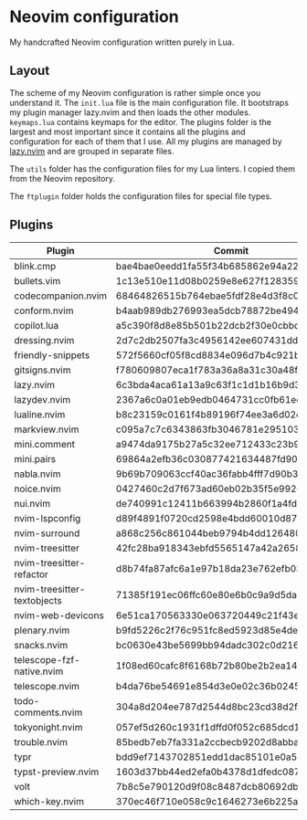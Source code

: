 # Neovim configuration

My handcrafted Neovim configuration written purely in Lua.

## Layout

The scheme of my Neovim configuration is rather simple once you understand it.
The `init.lua` file is the main configuration file. It bootstraps my plugin
manager lazy.nvim and then loads the other modules. `keymaps.lua` contains
keymaps for the editor. The plugins folder is the largest and most important
since it contains all the plugins and configuration for each of them that I use.
All my plugins are managed by [lazy.nvim](https://github.com/folke/lazy.nvim)
and are grouped in separate files.

The `utils` folder has the configuration files for my Lua linters. I copied them
from the Neovim repository.

The `ftplugin` folder holds the configuration files for special file types.

## Plugins

<!--plugin start-->

| Plugin                      | Commit                                   |
| --------------------------- | ---------------------------------------- |
| blink.cmp                   | bae4bae0eedd1fa55f34b685862e94a222d5c6f8 |
| bullets.vim                 | 1c13e510e11d08b0259e8e627f128359c5521962 |
| codecompanion.nvim          | 68464826515b764ebae5fdf28e4d3f8c01c80296 |
| conform.nvim                | b4aab989db276993ea5dcb78872be494ce546521 |
| copilot.lua                 | a5c390f8d8e85b501b22dcb2f30e0cbbd69d5ff0 |
| dressing.nvim               | 2d7c2db2507fa3c4956142ee607431ddb2828639 |
| friendly-snippets           | 572f5660cf05f8cd8834e096d7b4c921ba18e175 |
| gitsigns.nvim               | f780609807eca1f783a36a8a31c30a48fbe150c5 |
| lazy.nvim                   | 6c3bda4aca61a13a9c63f1c1d1b16b9d3be90d7a |
| lazydev.nvim                | 2367a6c0a01eb9edb0464731cc0fb61ed9ab9d2c |
| lualine.nvim                | b8c23159c0161f4b89196f74ee3a6d02cdc3a955 |
| markview.nvim               | c095a7c7c6343863fb3046781e295103e3e081ab |
| mini.comment                | a9474da9175b27a5c32ee712433c23b9b0f7f139 |
| mini.pairs                  | 69864a2efb36c030877421634487fd90db1e4298 |
| nabla.nvim                  | 9b69b709063ccf40ac36fabb4fff7d90b3736475 |
| noice.nvim                  | 0427460c2d7f673ad60eb02b35f5e9926cf67c59 |
| nui.nvim                    | de740991c12411b663994b2860f1a4fd0937c130 |
| nvim-lspconfig              | d89f4891f0720cd2598e4bdd60010d8784b2ac8a |
| nvim-surround               | a868c256c861044beb9794b4dd126480dcdfbdad |
| nvim-treesitter             | 42fc28ba918343ebfd5565147a42a26580579482 |
| nvim-treesitter-refactor    | d8b74fa87afc6a1e97b18da23e762efb032dc270 |
| nvim-treesitter-textobjects | 71385f191ec06ffc60e80e6b0c9a9d5daed4824c |
| nvim-web-devicons           | 6e51ca170563330e063720449c21f43e27ca0bc1 |
| plenary.nvim                | b9fd5226c2f76c951fc8ed5923d85e4de065e509 |
| snacks.nvim                 | bc0630e43be5699bb94dadc302c0d21615421d93 |
| telescope-fzf-native.nvim   | 1f08ed60cafc8f6168b72b80be2b2ea149813e55 |
| telescope.nvim              | b4da76be54691e854d3e0e02c36b0245f945c2c7 |
| todo-comments.nvim          | 304a8d204ee787d2544d8bc23cd38d2f929e7cc5 |
| tokyonight.nvim             | 057ef5d260c1931f1dffd0f052c685dcd14100a3 |
| trouble.nvim                | 85bedb7eb7fa331a2ccbecb9202d8abba64d37b3 |
| typr                        | bdd9ef7143702851edd1dac85101e0a537056d2f |
| typst-preview.nvim          | 1603d37bb44ed2efa0b4378d1dfedc087b4f2141 |
| volt                        | 7b8c5e790120d9f08c8487dcb80692db6d2087a1 |
| which-key.nvim              | 370ec46f710e058c9c1646273e6b225acf47cbed |

<!--plugin end-->
